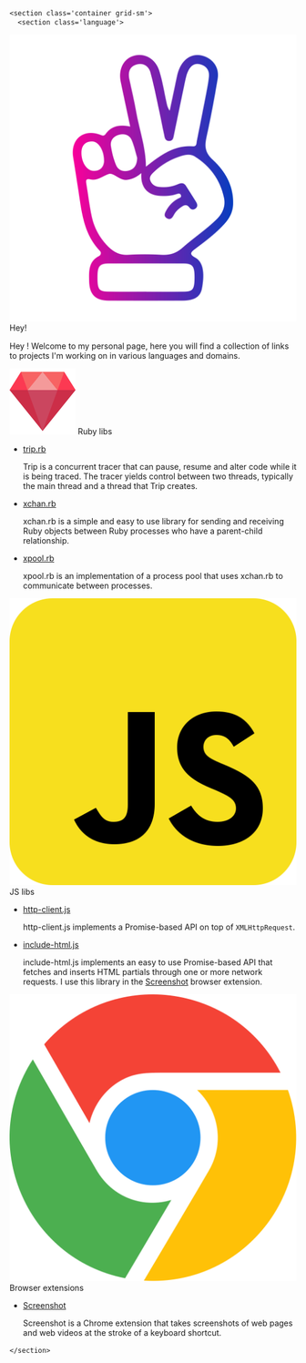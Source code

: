 <!DOCTYPE HTML>
<html lang="en">
  <head>
    <meta charset="utf-8">
    <title>A Brand New Nanoc Site - Home</title>
    <link rel="stylesheet" href="/css/index.css">
  </head>
  <body>

    <section class='container grid-sm'>
      <section class='language'>
  <section class='columns cols-gapless topic'>
    <section class='column col-xs-12 col-mx-auto'>
      <img src='/images/hey.svg'>
      <span class='nerko ruby'>Hey!</span>
    </section>
  </section>

  <section style="margin-top: 15px;" class='columns cols-gapless'>
    <section class='column col-xs-12 col-mx-auto'>
      <p>
        Hey ! Welcome to my personal page, here you will find a collection
        of links to projects I'm working on in various languages and domains.
      </p>
    </section>
  </section>
</section>

<section class='language'>
  <section class='columns cols-gapless topic'>
    <section class='column col-xs-12 col-mx-auto'>
      <img src='/images/ruby.svg'>
      <span class='nerko ruby'>Ruby libs</span>
    </section>
  </section>

  <section class='columns cols-gapless'>
    <section class='column col-xs-12 col-mx-auto'>
      <ul class='tab tab-block'>
        <li>
          <a href="https://github.com/rg-3/trip.rb#readme">trip.rb</a>
          <p>
            Trip is a concurrent tracer that can pause, resume and alter code while it is being traced.
            The tracer yields control between two threads, typically the main thread and a thread that
            Trip creates.
          </p>
        </li>
        <li>
          <a href="https://github.com/rg-3/xchan.rb#readme">xchan.rb</a>
          <p>
            xchan.rb is a simple and easy to use library for sending and receiving Ruby objects between
            Ruby processes who have a parent-child relationship.
          </p>
        </li>
        <li>
          <a href="https://github.com/rg-3/xpool.rb#readme">xpool.rb</a>
            <p>
              xpool.rb is an implementation of a process pool that uses xchan.rb to communicate between
              processes.
            </p>
        </li>
      </ul>
    </section>
  </section>
</section>

<section class='language'>
  <section class='columns cols-gapless topic'>
    <section class='column col-xs-12 col-mx-auto'>
      <img src='/images/js.svg'>
      <span class='nerko'>JS libs</span>
    </section>
  </section>

  <section class='columns cols-gapless'>
    <section class='column col-xs-12 col-mx-auto'>
      <ul class='tab tab-block'>
        <li>
          <a href="https://github.com/rg-3/http-client.js#readme" rel='noopener'>http-client.js</a>
          <p>
            http-client.js implements a Promise-based API on top of <code>XMLHttpRequest</code>.
          </p>
        </li>
        <li>
          <a href="https://github.com/rg-3/include-html.js#readme" rel='noopener'>include-html.js</a>
          <p>
              include-html.js implements an easy to use Promise-based API that fetches and inserts HTML
              partials through one or more network requests. I use this library in the
              <a href="https://github.com/rg-3/screenshot.js#readme">Screenshot</a> browser extension.
          </p>
        </li>
      </ul>
    </section>
  </section>
</section>

<section class='language'>
  <section class='columns cols-gapless topic'>
    <section class='column col-xs-12 col-mx-auto'>
      <img src='/images/chrome.svg'>
      <span class='nerko'>Browser extensions</span>
    </section>
  </section>

  <section class='columns cols-gapless'>
    <section class='column col-xs-12 col-mx-auto'>
      <ul class='tab tab-block'>
        <li>
          <a href="https://github.com/rg-3/screenshot.js#readme" rel='noopener'>Screenshot</a>
          <p>
            Screenshot is a Chrome extension that takes screenshots of web pages and web videos at
            the stroke of a keyboard shortcut.
          </p>
        </li>
      </ul>
    </section>
  </section>
</section>

    </section>
  </body>
</html>
